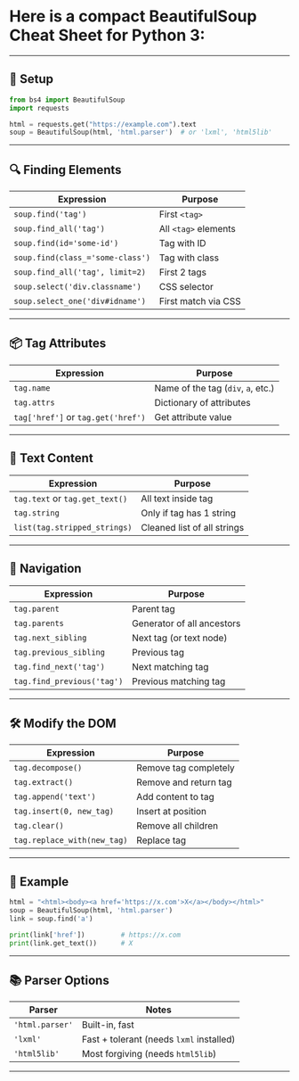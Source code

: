 # Here is a compact **BeautifulSoup Cheat Sheet** for Python 3:

---

## 🧰 **Setup**

```python
from bs4 import BeautifulSoup
import requests

html = requests.get("https://example.com").text
soup = BeautifulSoup(html, 'html.parser')  # or 'lxml', 'html5lib'
```

---

## 🔍 **Finding Elements**

| Expression                       | Purpose              |
| -------------------------------- | -------------------- |
| `soup.find('tag')`               | First `<tag>`        |
| `soup.find_all('tag')`           | All `<tag>` elements |
| `soup.find(id='some-id')`        | Tag with ID          |
| `soup.find(class_='some-class')` | Tag with class       |
| `soup.find_all('tag', limit=2)`  | First 2 tags         |
| `soup.select('div.classname')`   | CSS selector         |
| `soup.select_one('div#idname')`  | First match via CSS  |

---

## 📦 **Tag Attributes**

| Expression                         | Purpose                            |
| ---------------------------------- | ---------------------------------- |
| `tag.name`                         | Name of the tag (`div`, `a`, etc.) |
| `tag.attrs`                        | Dictionary of attributes           |
| `tag['href']` or `tag.get('href')` | Get attribute value                |

---

## 📝 **Text Content**

| Expression                     | Purpose                     |
| ------------------------------ | --------------------------- |
| `tag.text` or `tag.get_text()` | All text inside tag         |
| `tag.string`                   | Only if tag has 1 string    |
| `list(tag.stripped_strings)`   | Cleaned list of all strings |

---

## 🔄 **Navigation**

| Expression                 | Purpose                    |
| -------------------------- | -------------------------- |
| `tag.parent`               | Parent tag                 |
| `tag.parents`              | Generator of all ancestors |
| `tag.next_sibling`         | Next tag (or text node)    |
| `tag.previous_sibling`     | Previous tag               |
| `tag.find_next('tag')`     | Next matching tag          |
| `tag.find_previous('tag')` | Previous matching tag      |

---

## 🛠️ **Modify the DOM**

| Expression                  | Purpose               |
| --------------------------- | --------------------- |
| `tag.decompose()`           | Remove tag completely |
| `tag.extract()`             | Remove and return tag |
| `tag.append('text')`        | Add content to tag    |
| `tag.insert(0, new_tag)`    | Insert at position    |
| `tag.clear()`               | Remove all children   |
| `tag.replace_with(new_tag)` | Replace tag           |

---

## 🧪 **Example**

```python
html = "<html><body><a href='https://x.com'>X</a></body></html>"
soup = BeautifulSoup(html, 'html.parser')
link = soup.find('a')

print(link['href'])         # https://x.com
print(link.get_text())      # X
```

---

## 📚 Parser Options

| Parser          | Notes                                    |
| --------------- | ---------------------------------------- |
| `'html.parser'` | Built-in, fast                           |
| `'lxml'`        | Fast + tolerant (needs `lxml` installed) |
| `'html5lib'`    | Most forgiving (needs `html5lib`)        |

---

